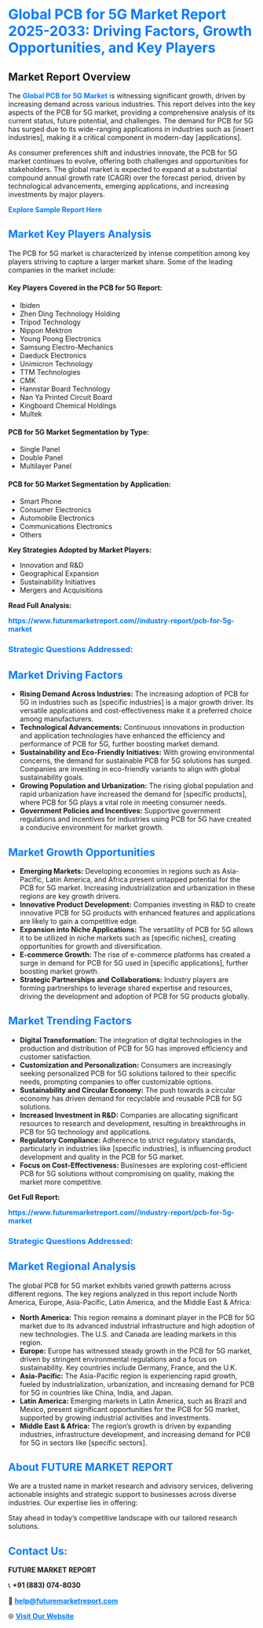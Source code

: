 <h1 style="color: #007BFF;">Global PCB for 5G Market Report 2025-2033: Driving Factors, Growth Opportunities, and Key Players</h1>

<section id="overview">
<h2>Market Report Overview</h2>
<p>The <a href="https://www.futuremarketreport.com//industry-report/pcb-for-5g-market" style="color: #007BFF; text-decoration: none;"><strong>Global PCB for 5G Market</strong></a> is witnessing significant growth, driven by increasing demand across various industries. This report delves into the key aspects of the PCB for 5G market, providing a comprehensive analysis of its current status, future potential, and challenges. The demand for PCB for 5G has surged due to its wide-ranging applications in industries such as [insert industries], making it a critical component in modern-day [applications].</p>
<p>As consumer preferences shift and industries innovate, the PCB for 5G market continues to evolve, offering both challenges and opportunities for stakeholders. The global market is expected to expand at a substantial compound annual growth rate (CAGR) over the forecast period, driven by technological advancements, emerging applications, and increasing investments by major players.</p>
</section>

<section id="overview">
<p><a href="https://www.futuremarketreport.com//request-sample/reportId=82303" style="color: #007BFF; text-decoration: none;"><strong>Explore Sample Report Here</strong></a></p>
</section>

<section id="key-players">
<h2 style="color: #007BFF;">Market Key Players Analysis</h2>
<p>The PCB for 5G market is characterized by intense competition among key players striving to capture a larger market share. Some of the leading companies in the market include:</p>
<h4>Key Players Covered in the PCB for 5G Report:</h4>
<ul><li>Ibiden</li><li>Zhen Ding Technology Holding</li><li>Tripod Technology</li><li>Nippon Mektron</li><li>Young Poong Electronics</li><li>Samsung Electro-Mechanics</li><li>Daeduck Electronics</li><li>Unimicron Technology</li><li>TTM Technologies</li><li>CMK</li><li>Hannstar Board Technology</li><li>Nan Ya Printed Circuit Board</li><li>Kingboard Chemical Holdings</li><li>Multek</li></ul>
<h4>PCB for 5G Market Segmentation by Type:</h4>
<ul><li>Single Panel</li><li>Double Panel</li><li>Multilayer Panel</li></ul>

<h4>PCB for 5G Market Segmentation by Application:</h4>
<ul><li>Smart Phone</li><li>Consumer Electronics</li><li>Automobile Electronics</li><li>Communications Electronics</li><li>Others</li></ul>
<p><strong>Key Strategies Adopted by Market Players:</strong></p>
<ul>
<li>Innovation and R&D</li>
<li>Geographical Expansion</li>
<li>Sustainability Initiatives</li>
<li>Mergers and Acquisitions</li>
</ul>
</section>

<section>
<p><strong>Read Full Analysis: </strong></p><a href="https://www.futuremarketreport.com//industry-report/pcb-for-5g-market" style="color: #007BFF; text-decoration: none;"><strong>https://www.futuremarketreport.com//industry-report/pcb-for-5g-market</strong></a>
<h3 style="color: #007BFF;">Strategic Questions Addressed:</h3>
</section>

<section id="driving-factors">
<h2 style="color: #007BFF;">Market Driving Factors</h2>
<ul>
<li><strong>Rising Demand Across Industries:</strong> The increasing adoption of PCB for 5G in industries such as [specific industries] is a major growth driver. Its versatile applications and cost-effectiveness make it a preferred choice among manufacturers.</li>
<li><strong>Technological Advancements:</strong> Continuous innovations in production and application technologies have enhanced the efficiency and performance of PCB for 5G, further boosting market demand.</li>
<li><strong>Sustainability and Eco-Friendly Initiatives:</strong> With growing environmental concerns, the demand for sustainable PCB for 5G solutions has surged. Companies are investing in eco-friendly variants to align with global sustainability goals.</li>
<li><strong>Growing Population and Urbanization:</strong> The rising global population and rapid urbanization have increased the demand for [specific products], where PCB for 5G plays a vital role in meeting consumer needs.</li>
<li><strong>Government Policies and Incentives:</strong> Supportive government regulations and incentives for industries using PCB for 5G have created a conducive environment for market growth.</li>
</ul>
</section>

<section id="growth-opportunities">
<h2 style="color: #007BFF;">Market Growth Opportunities</h2>
<ul>
<li><strong>Emerging Markets:</strong> Developing economies in regions such as Asia-Pacific, Latin America, and Africa present untapped potential for the PCB for 5G market. Increasing industrialization and urbanization in these regions are key growth drivers.</li>
<li><strong>Innovative Product Development:</strong> Companies investing in R&D to create innovative PCB for 5G products with enhanced features and applications are likely to gain a competitive edge.</li>
<li><strong>Expansion into Niche Applications:</strong> The versatility of PCB for 5G allows it to be utilized in niche markets such as [specific niches], creating opportunities for growth and diversification.</li>
<li><strong>E-commerce Growth:</strong> The rise of e-commerce platforms has created a surge in demand for PCB for 5G used in [specific applications], further boosting market growth.</li>
<li><strong>Strategic Partnerships and Collaborations:</strong> Industry players are forming partnerships to leverage shared expertise and resources, driving the development and adoption of PCB for 5G products globally.</li>
</ul>
</section>

<section id="trending-factors">
<h2 style="color: #007BFF;">Market Trending Factors</h2>
<ul>
<li><strong>Digital Transformation:</strong> The integration of digital technologies in the production and distribution of PCB for 5G has improved efficiency and customer satisfaction.</li>
<li><strong>Customization and Personalization:</strong> Consumers are increasingly seeking personalized PCB for 5G solutions tailored to their specific needs, prompting companies to offer customizable options.</li>
<li><strong>Sustainability and Circular Economy:</strong> The push towards a circular economy has driven demand for recyclable and reusable PCB for 5G solutions.</li>
<li><strong>Increased Investment in R&D:</strong> Companies are allocating significant resources to research and development, resulting in breakthroughs in PCB for 5G technology and applications.</li>
<li><strong>Regulatory Compliance:</strong> Adherence to strict regulatory standards, particularly in industries like [specific industries], is influencing product development and quality in the PCB for 5G market.</li>
<li><strong>Focus on Cost-Effectiveness:</strong> Businesses are exploring cost-efficient PCB for 5G solutions without compromising on quality, making the market more competitive.</li>
</ul>
</section>

<section>
<p><strong>Get Full Report: </strong></p><a href="https://www.futuremarketreport.com//industry-report/pcb-for-5g-market" style="color: #007BFF; text-decoration: none;"><strong>https://www.futuremarketreport.com//industry-report/pcb-for-5g-market</strong></a>
<h3 style="color: #007BFF;">Strategic Questions Addressed:</h3>
</section>


<section id="regional-analysis">
<h2 style="color: #007BFF;">Market Regional Analysis</h2>
<p>The global PCB for 5G market exhibits varied growth patterns across different regions. The key regions analyzed in this report include North America, Europe, Asia-Pacific, Latin America, and the Middle East & Africa:</p>
<ul>
<li><strong>North America:</strong> This region remains a dominant player in the PCB for 5G market due to its advanced industrial infrastructure and high adoption of new technologies. The U.S. and Canada are leading markets in this region.</li>
<li><strong>Europe:</strong> Europe has witnessed steady growth in the PCB for 5G market, driven by stringent environmental regulations and a focus on sustainability. Key countries include Germany, France, and the U.K.</li>
<li><strong>Asia-Pacific:</strong> The Asia-Pacific region is experiencing rapid growth, fueled by industrialization, urbanization, and increasing demand for PCB for 5G in countries like China, India, and Japan.</li>
<li><strong>Latin America:</strong> Emerging markets in Latin America, such as Brazil and Mexico, present significant opportunities for the PCB for 5G market, supported by growing industrial activities and investments.</li>
<li><strong>Middle East & Africa:</strong> The region’s growth is driven by expanding industries, infrastructure development, and increasing demand for PCB for 5G in sectors like [specific sectors].</li>
</ul>
</section>

<footer>
<h2 style="color: #007BFF;">About FUTURE MARKET REPORT</h2>
<p>We are a trusted name in market research and advisory services, delivering actionable insights and strategic support to businesses across diverse industries. Our expertise lies in offering:</p>

<p>Stay ahead in today’s competitive landscape with our tailored research solutions.</p>

<h2 style="color: #007BFF;">Contact Us:</h2>
<p><strong>FUTURE MARKET REPORT</strong></p>
<p>📞 <strong>+91 (883) 074-8030</strong></p>
<p>📧 <strong><a href="mailto:help@futuremarketreport.com" style="color: #007BFF;">help@futuremarketreport.com</a></strong></p>
<p>🌐 <strong><a href="https://www.futuremarketreport.com/" style="color: #007BFF;">Visit Our Website</a></strong></p>
</footer>